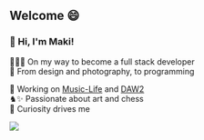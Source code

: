 ## Welcome 😄

### 👋 Hi, I'm Maki!
👩🏻‍💻 On my way to become a full stack developer<br/>
🎨 From design and photography, to programming<br/>

🔭 Working on [Music-Life](https://github.com/spariva/Music-Life) and [DAW2](https://github.com/spariva/DAW2)<br/>
♞✨ Passionate about art and chess<br/>
💭 Curiosity drives me<br/>

<!-- GitHub stats from https://github.com/anuraghazra/github-readme-stats -->
![](https://github-readme-stats.vercel.app/api?username=spariva&theme=radical&hide_border=false&include_all_commits=true&count_private=true)<br/>

<!--
**spariva/spariva** is a ✨ _special_ ✨ repository because its `README.md` (this file) appears on your GitHub profile.

Here are some ideas to get you started:

- 🔭 I’m currently working on ...
- 🌱 I’m currently learning ...
- 👯 I’m looking to collaborate on ...
- 🤔 I’m looking for help with ...
- 💬 Ask me about ...
- 📫 How to reach me: ...
- 😄 Pronouns: ...
- ⚡ Fun fact: ...
-->
